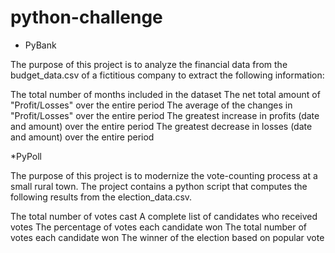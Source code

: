 # python-challenge

* PyBank

The purpose of this project is to analyze the financial data from the budget_data.csv of a fictitious company to extract the following information:

The total number of months included in the dataset
The net total amount of "Profit/Losses" over the entire period
The average of the changes in "Profit/Losses" over the entire period
The greatest increase in profits (date and amount) over the entire period
The greatest decrease in losses (date and amount) over the entire period


*PyPoll

The purpose of this project is to modernize the vote-counting process at a small rural town. The project contains a python script that computes the following results from the election_data.csv.

The total number of votes cast
A complete list of candidates who received votes
The percentage of votes each candidate won
The total number of votes each candidate won
The winner of the election based on popular vote

